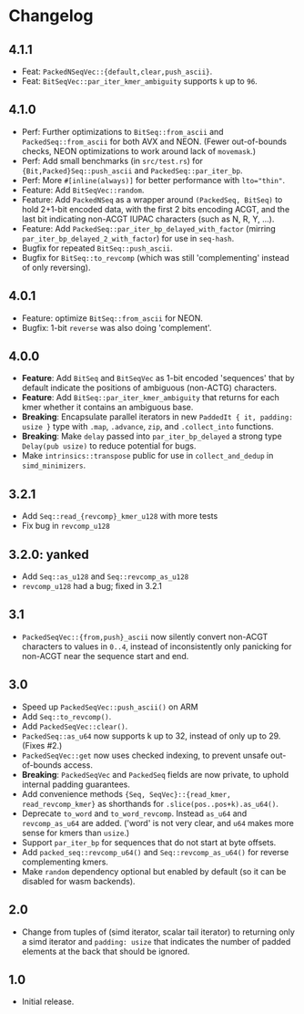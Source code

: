 # Changelog

## 4.1.1
- Feat: `PackedNSeqVec::{default,clear,push_ascii}`.
- Feat: `BitSeqVec::par_iter_kmer_ambiguity` supports `k` up to `96`.

## 4.1.0
- Perf: Further optimizations to `BitSeq::from_ascii` and `PackedSeq::from_ascii` for
  both AVX and NEON. (Fewer out-of-bounds checks, NEON optimizations to work
  around lack of `movemask`.)
- Perf: Add small benchmarks (in `src/test.rs`) for `{Bit,Packed}Seq::push_ascii` and `PackedSeq::par_iter_bp`.
- Perf: More `#[inline(always)]` for better performance with `lto="thin"`.
- Feature: Add `BitSeqVec::random`.
- Feature: Add `PackedNSeq` as a wrapper around `(PackedSeq, BitSeq)` to hold
  2+1-bit encoded data, with the first 2 bits encoding ACGT, and the last bit
  indicating non-ACGT IUPAC characters (such as N, R, Y, ...).
- Feature: Add `PackedSeq::par_iter_bp_delayed_with_factor` (mirring
  `par_iter_bp_delayed_2_with_factor`) for use in `seq-hash`.
- Bugfix for repeated `BitSeq::push_ascii`.
- Bugfix for `BitSeq::to_revcomp` (which was still 'complementing' instead of only reversing).

## 4.0.1
- Feature: optimize `BitSeq::from_ascii` for NEON.
- Bugfix: 1-bit `reverse` was also doing 'complement'.

## 4.0.0
- **Feature**: Add `BitSeq` and `BitSeqVec` as 1-bit encoded 'sequences' that by default
  indicate the positions of ambiguous (non-ACTG) characters.
- **Feature**: Add `BitSeq::par_iter_kmer_ambiguity` that returns for each kmer
  whether it contains an ambiguous base.
- **Breaking**: Encapsulate parallel iterators in new `PaddedIt { it, padding: usize }` type with `.map`, `.advance`, `zip`, and `.collect_into` functions.
- **Breaking**: Make `delay` passed into `par_iter_bp_delayed` a strong type `Delay(pub usize)` to
  reduce potential for bugs.
- Make `intrinsics::transpose` public for use in `collect_and_dedup` in `simd_minimizers`.

## 3.2.1
- Add `Seq::read_{revcomp}_kmer_u128` with more tests
- Fix bug in `revcomp_u128`

## 3.2.0: yanked
- Add `Seq::as_u128` and `Seq::revcomp_as_u128`
- `revcomp_u128` had a bug; fixed in 3.2.1

## 3.1
- `PackedSeqVec::{from,push}_ascii` now silently convert non-ACGT characters to
  values in `0..4`, instead of inconsistently only panicking for non-ACGT near
  the sequence start and end.

## 3.0
- Speed up `PackedSeqVec::push_ascii()` on ARM
- Add `Seq::to_revcomp()`.
- Add `PackedSeqVec::clear()`.
- `PackedSeq::as_u64` now supports k up to 32, instead of only up to 29. (Fixes #2.)
- `PackedSeqVec::get` now uses checked indexing, to prevent unsafe out-of-bounds access.
- **Breaking**: `PackedSeqVec` and `PackedSeq` fields are now private, to uphold internal
  padding guarantees.
- Add convenience methods `{Seq, SeqVec}::{read_kmer, read_revcomp_kmer}` as
  shorthands for `.slice(pos..pos+k).as_u64()`.
- Deprecate `to_word` and `to_word_revcomp`. Instead `as_u64` and
  `revcomp_as_u64` are added. ('word' is not very clear, and `u64` makes more
  sense for kmers than `usize`.)
- Support `par_iter_bp` for sequences that do not start at byte offsets.
- Add `packed_seq::revcomp_u64()` and `Seq::revcomp_as_u64()` for reverse
  complementing kmers.
- Make `random` dependency optional but enabled by default (so it can be
  disabled for wasm backends).

## 2.0
- Change from tuples of (simd iterator, scalar tail iterator) to returning only a
  simd iterator and `padding: usize` that indicates the number of padded elements
  at the back that should be ignored.

## 1.0
- Initial release.
